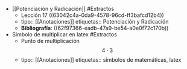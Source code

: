 - [[Potenciación y Radicación]] #Extractos
	- Lección 17 ((63042c4a-0da9-4578-96cd-ff3bafcd12b4))
	- tipo:: [[Anotaciones]]
	  etiquetas:: Potenciación y Radicación
	- **Bibliografía**: ((62f97366-eadb-47a9-be54-a0e0f72c170b))
- Simbolo de multiplicar en latex #Extractos
	- Punto de multiplicación $$4 \cdot 3$$
	- tipo:: [[Anotaciones]]
	  etiquetas:: símbolos de matemáticas, latex